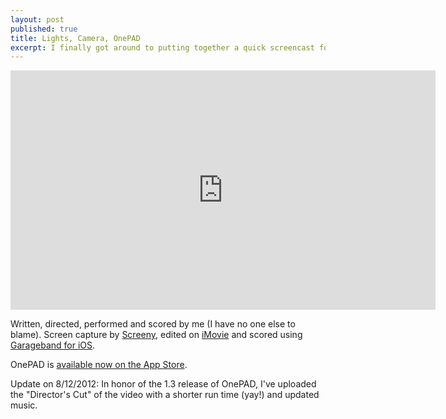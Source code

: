 ```yaml
---
layout: post
published: true
title: Lights, Camera, OnePAD
excerpt: I finally got around to putting together a quick screencast for OnePAD, my iOS daily notebook app.
---
```


<iframe width="680" height="383" src="http://www.youtube.com/watch?v=MsFfCjta-oE" frameborder="0" allowfullscreen="true"><a href="http://www.youtube.com/retrobitops">www.youtube.com/retrobitops</a></iframe>

Written, directed, performed and scored by me (I have no one else to blame). Screen capture by [Screeny](http://www.screenyapp.com), edited on [iMovie](http://itunes.apple.com/us/app/imovie/id408981434?mt=12) and scored using [Garageband for iOS](http://itunes.apple.com/us/app/garageband/id408709785?mt=8). 

OnePAD is [available now on the App Store](http://itunes.apple.com/us/app/onepad/id523440773?ls=1&mt=8).

Update on 8/12/2012: In honor of the 1.3 release of OnePAD, I've uploaded the "Director's Cut" of the video with a shorter run time (yay!) and updated music.
